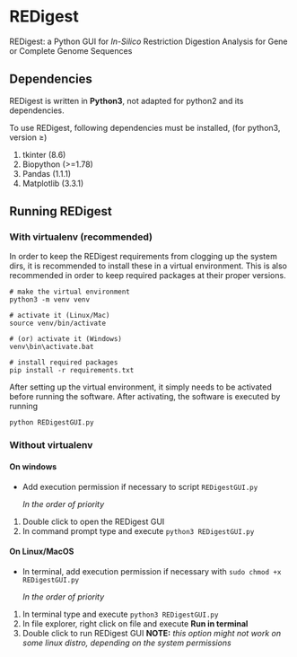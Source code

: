 # REDigest
REDigest: a Python GUI for *In-Silico* Restriction Digestion Analysis for Gene or Complete Genome Sequences

## Dependencies
REDigest is written in **Python3**, not adapted for python2 and its dependencies.

To use REDigest, following dependencies must be installed, (for python3, version ≥) 

1. tkinter (8.6)
2. Biopython (>=1.78)
3. Pandas (1.1.1)
4. Matplotlib (3.3.1)

## Running REDigest

### With virtualenv (recommended)

In order to keep the REDigest requirements from clogging up the system dirs, it is recommended to install these in a virtual environment. This is also recommended in order to keep required packages at their proper versions.

```
# make the virtual environment
python3 -m venv venv

# activate it (Linux/Mac)
source venv/bin/activate

# (or) activate it (Windows)
venv\bin\activate.bat

# install required packages
pip install -r requirements.txt
```

After setting up the virtual environment, it simply needs to be activated before running the software. After activating, the software is executed by running
```
python REDigestGUI.py
```

### Without virtualenv

#### On windows
* Add execution permission if necessary to script `REDigestGUI.py`

    *In the order of priority*
1. Double click to open the REDigest GUI
2. In command prompt type and execute `python3 REDigestGUI.py`

#### On Linux/MacOS
* In terminal, add execution permission if necessary with `sudo chmod +x REDigestGUI.py`

    *In the order of priority*
1. In terminal type and execute `python3 REDigestGUI.py`
2. In file explorer, right click on file and execute **Run in terminal**
3. Double click to run REDigest GUI **NOTE:** *this option might not work on some linux distro, depending on the system permissions*
